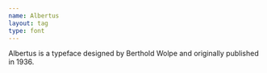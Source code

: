```yaml
---
name: Albertus
layout: tag
type: font
---
```

Albertus is a typeface designed by Berthold Wolpe and originally published in 1936.
